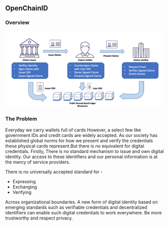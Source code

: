 ## OpenChainID

### Overview
![Self Soverign Identity - OpenChainID](./Assets/SelfSovereign.png)

### The Problem
Everyday we carry wallets full of cards
However, a select few like government IDs and credit cards are widely accepted. As our
society has established global norms for how we present and verify the credentials these
physical cards represent.But there is no equivalent for digital credentials.
Firstly, There is no standard mechanism to issue and own digital identity.
Our access to these identifiers and our personal information is at the mercy of service
providers.

There is no universally accepted standard for -
- Expressing
- Exchanging
- Verifying

Across organizational boundaries.
A new form of digital identity based on emerging standards such as verifiable credentials
and decentralized identifiers can enable such digital credentials to work everywhere. Be
more trustworthy and respect privacy.

### 